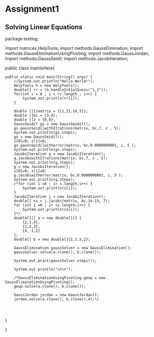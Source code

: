 # Assignment1
Solving Linear Equations
----------------
package testing;

import matrices.HelpTools;
import methods.GaussElimination;
import methods.GaussEliminationUsingPivoting;
import methods.GaussJordan;
import methods.GaussSeidil;
import methods.JacobiIteration;

public class mainIsHere{

	public static void main(String[] args) {
		//System.out.println("Hello World!");
		HelpTools h = new HelpTools();
		double[] rr = (h.handleIntialGuess("1,2"));
		for(int i = 0 ; i < rr.length ; i++) {
			System.out.println(rr[i]);
		}
		
		double [][]matrix = {{1,2},{6,5}};
		double []bc = {3,4};
		double []z = {0,0};
		GaussSeidil gs = new GaussSeidil();
		gs.gaussSeidilwithItrations(matrix, bc,7, z , 5);
		System.out.println(gs.steps);
		gs = new GaussSeidil();
		z[0]=0; z[1]=0; 
		gs.gaussSeidilwitherror(matrix, bc,0.0000000001, z, 5 );
		System.out.println(gs.steps);
		JacobiIteration g = new JacobiIteration();
		g.jacobiwithItrations(matrix, bc,7, z , 5);
		System.out.println(g.steps);
		g = new JacobiIteration();
		z[0]=0; z[1]=0; 
		g.jacobiwitherror(matrix, bc,0.0000000001, z, 5 );
		System.out.println(g.steps);
		/*for (int i =0 ; i< s.length;i++) {
			System.out.println(s[i]);
		}
		JacobiIteration j = new JacobiIteration();
		double[] ss = j.jacobi(matrix, bc,1e-15, 7);
		for (int i =0 ; i< ss.length;i++) {
			System.out.println(ss[i]);
		}*/
		double[][] a = new double[][] {
			{2,1,4},
			{1,2,3},
			{4,-1,2}
		};
		double[] b = new double[]{1,1.5,2};
		
		GaussElimination gaussSolver = new GaussElimination();
		gaussSolver.solve(a.clone(), b.clone());
		
		System.out.print(gaussSolver.steps());
		
		System.out.println("\n\n");
		
		/*GaussEliminationUsingPivoting geup = new GaussEliminationUsingPivoting();
		geup.solve(a.clone(), b.clone());
		
		GaussJordan jordan = new GaussJordan();
		jordan.solve(a.clone(), b.clone(),4);*/

		


	}

}
